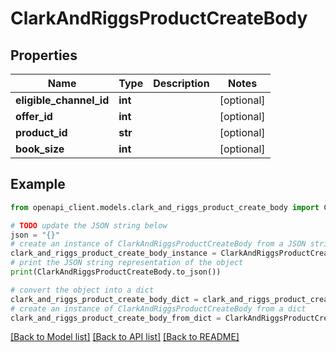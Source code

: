 # ClarkAndRiggsProductCreateBody


## Properties

Name | Type | Description | Notes
------------ | ------------- | ------------- | -------------
**eligible_channel_id** | **int** |  | [optional] 
**offer_id** | **int** |  | [optional] 
**product_id** | **str** |  | [optional] 
**book_size** | **int** |  | [optional] 

## Example

```python
from openapi_client.models.clark_and_riggs_product_create_body import ClarkAndRiggsProductCreateBody

# TODO update the JSON string below
json = "{}"
# create an instance of ClarkAndRiggsProductCreateBody from a JSON string
clark_and_riggs_product_create_body_instance = ClarkAndRiggsProductCreateBody.from_json(json)
# print the JSON string representation of the object
print(ClarkAndRiggsProductCreateBody.to_json())

# convert the object into a dict
clark_and_riggs_product_create_body_dict = clark_and_riggs_product_create_body_instance.to_dict()
# create an instance of ClarkAndRiggsProductCreateBody from a dict
clark_and_riggs_product_create_body_from_dict = ClarkAndRiggsProductCreateBody.from_dict(clark_and_riggs_product_create_body_dict)
```
[[Back to Model list]](../README.md#documentation-for-models) [[Back to API list]](../README.md#documentation-for-api-endpoints) [[Back to README]](../README.md)


